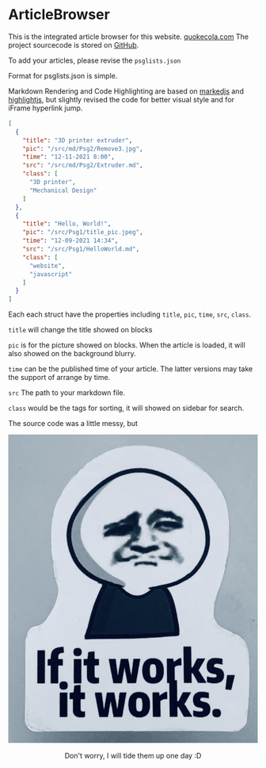 # ArticleBrowser

This is the integrated article browser for this website. [quokecola.com](https://www.quokecola.com)
The project sourcecode is stored on [GitHub](https://github.com/QuokeCola/ArticleBrowser).

To add your articles, please revise the `psglists.json`

Format for psglists.json is simple.

Markdown Rendering and Code Highlighting are based on [markedjs](https://marked.js.org) and [highlightjs](https://highlightjs.org), but slightly revised the code for better visual style and for iFrame hyperlink jump.

```json
[
  {
    "title": "3D printer extruder",
    "pic": "/src/md/Psg2/Remove3.jpg",
    "time": "12-11-2021 8:00",
    "src": "/src/md/Psg2/Extruder.md",
    "class": [
      "3D printer",
      "Mechanical Design"
    ]
  },
  {
    "title": "Hello, World!",
    "pic": "/src/Psg1/title_pic.jpeg",
    "time": "12-09-2021 14:34",
    "src": "/src/Psg1/HelloWorld.md",
    "class": [
      "website",
      "javascript"
    ]
  }
]
```
Each each struct have the properties including `title`, `pic`, `time`, `src`, `class`.

`title` will change the title showed on blocks

`pic` is for the picture showed on blocks. When the article is loaded, it will also showed on the background blurry.

`time` can be the published time of your article. The latter versions may take the support of arrange by time.

`src` The path to your markdown file.

`class` would be the tags for sorting, it will showed on sidebar for search.

The source code was a little messy, but


![If it works, it works](/src/Psg4/If%20it%20works,%20it%20works.jpg "If it works, it works")

<center>Don't worry, I will tide them up one day :D</center>
